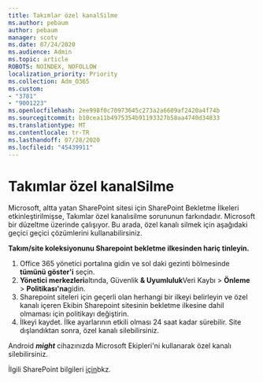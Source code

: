 ```yaml
---
title: Takımlar özel kanalSilme
ms.author: pebaum
author: pebaum
manager: scotv
ms.date: 07/24/2020
ms.audience: Admin
ms.topic: article
ROBOTS: NOINDEX, NOFOLLOW
localization_priority: Priority
ms.collection: Adm_O365
ms.custom:
- "3781"
- "9001223"
ms.openlocfilehash: 2ee998f0c70973645c273a2a6609af2420a4f74b
ms.sourcegitcommit: b10cea11b4975354b91193327b58aa4740d34833
ms.translationtype: MT
ms.contentlocale: tr-TR
ms.lasthandoff: 07/28/2020
ms.locfileid: "45439911"
---
```

# <a name="delete-a-teams-private-channel"></a>Takımlar özel kanalSilme

Microsoft, altta yatan SharePoint sitesi için SharePoint Bekletme İlkeleri etkinleştirilmişse, Takımlar özel kanalısilme sorununun farkındadır. Microsoft bir düzeltme üzerinde çalışıyor. Bu arada, özel kanalı silmek için aşağıdaki geçici geçici çözümlerini kullanabilirsiniz.

**Takım/site koleksiyonunu Sharepoint bekletme ilkesinden hariç tinleyin.**

1. Office 365 yönetici portalına gidin ve sol daki gezinti bölmesinde **tümünü göster'i** seçin.
2. **Yönetici merkezleri**altında, Güvenlik **& Uyumluluk**Veri Kaybı  >  **Önleme**  >  **Politikası'na**gidin.
3. Sharepoint siteleri için geçerli olan herhangi bir ilkeyi belirleyin ve özel kanalı içeren Ekibin Sharepoint sitesinin bekletme ilkesine dahil olmaması için politikayı değiştirin.
4. İlkeyi kaydet.
    İlke ayarlarının etkili olması 24 saat kadar sürebilir.
    Site dışlandıktan sonra, özel kanalı silebilirsiniz.  
    
Android ***might*** cihazınızda Microsoft Ekipleri'ni kullanarak özel kanalı silebilirsiniz. 

İlgili SharePoint bilgileri [için](https://docs.microsoft.com/alchemyinsights/retention-policy-ediscovery-hold)bkz.